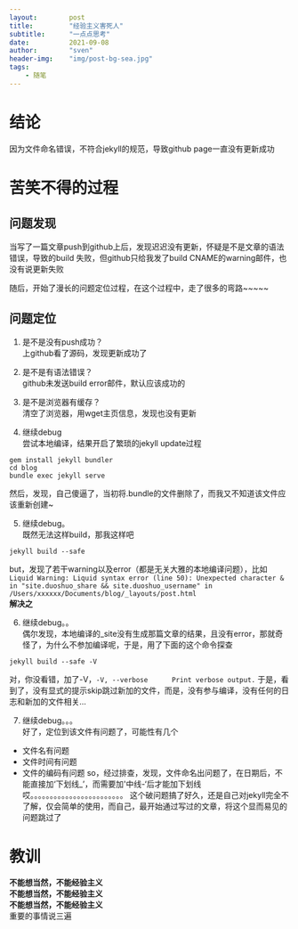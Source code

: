 ```yaml
---
layout:        post  
title:         "经验主义害死人"  
subtitle:      "一点点思考"  
date:          2021-09-08  
author:        "sven"  
header-img:    "img/post-bg-sea.jpg"  
tags:
    - 随笔
---
```


# 结论
因为文件命名错误，不符合jekyll的规范，导致github page一直没有更新成功

# 苦笑不得的过程
## 问题发现
当写了一篇文章push到github上后，发现迟迟没有更新，怀疑是不是文章的语法错误，导致的build 失败，但github只给我发了build CNAME的warning邮件，也没有说更新失败  

随后，开始了漫长的问题定位过程，在这个过程中，走了很多的弯路~~~~~

## 问题定位
1. 是不是没有push成功？  
上github看了源码，发现更新成功了

2. 是不是有语法错误？  
github未发送build error邮件，默认应该成功的

3. 是不是浏览器有缓存？  
清空了浏览器，用wget主页信息，发现也没有更新

4. 继续debug  
尝试本地编译，结果开启了繁琐的jekyll update过程
```
gem install jekyll bundler
cd blog
bundle exec jekyll serve
```
然后，发现，自己傻逼了，当初将.bundle的文件删除了，而我又不知道该文件应该重新创建~

5. 继续debug。  
既然无法这样build，那我这样吧
```
jekyll build --safe 
```
but，发现了若干warning以及error（都是无关大雅的本地编译问题），比如``Liquid Warning: Liquid syntax error (line 50): Unexpected character & in "site.duoshuo_share && site.duoshuo_username" in /Users/xxxxxx/Documents/blog/_layouts/post.html``  
**解决之**

6. 继续debug。。  
偶尔发现，本地编译的_site没有生成那篇文章的结果，且没有error，那就奇怪了，为什么不参加编译呢，于是，用了下面的这个命令探查
```
jekyll build --safe -V
```
对，你没看错，加了-V，``-V, --verbose      Print verbose output.``
于是，看到了，没有显式的提示skip跳过新加的文件，而是，没有参与编译，没有任何的日志和新加的文件相关...

7. 继续debug。。。  
好了，定位到该文件有问题了，可能性有几个
- 文件名有问题
- 文件时间有问题
- 文件的编码有问题
so，经过排查，发现，文件命名出问题了，在日期后，不能直接加‘下划线_’，而需要加'中线-‘后才能加下划线  
哎。。。。。。。。。。。。。。。。。。。。。。。。
这个破问题搞了好久，还是自己对jekyll完全不了解，仅会简单的使用，而自己，最开始通过写过的文章，将这个显而易见的问题跳过了

# 教训
**不能想当然，不能经验主义**  
**不能想当然，不能经验主义**  
**不能想当然，不能经验主义**  
重要的事情说三遍
